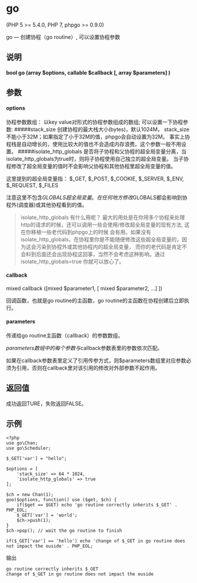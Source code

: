 # go
  
\(PHP 5 >= 5.4.0, PHP 7, phpgo >= 0.9.0\)

go — 创建协程（go routine）, 可以设置协程参数

## 说明
#### bool go (array $options, callable $callback \[, array $parameters\] )

## 参数
#### options

协程参数数组： 以key value对形式的协程参数组成的数组; 可以设置一下协程参数:
#####stack_size  创建协程的最大栈大小(bytes)，默认1024M， stack_size不能小于32M；如果指定了小于32M的值，phpgo会自动设置为32M。
事实上协程栈是自动增长的，使用比较大的值也不会造成内存浪费。这个参数一般不用设置。
#####isolate_http_globals 是否将子协程和父协程的超全局变量分离，当isolate_http_globals为true时，则将子协程使用自己独立的超全局变量。
当子协程修改了超全局变量的值时不会影响父协程和其他协程里超全局变量的值。 

这里提到的超全局变量指：
$_GET, $_POST, $_COOKIE, $_SERVER, $_ENV, $_REQUEST, $_FILES

注意这里不包含$GLOBALS超全局变量。在任何地方修改$GLOBALS都会影响到协程外(调度器)或其他协程看到的值。

> isolate_http_globals 有什么用呢？
> 最大的用处是在你用多个协程来处理http的请求的时候，还可以调用一些会使用/修改超全局变量的现有方法, 这在你移植一些老代码到phpgo上的时候
会有用。如果没有isolate_http_globals，在协程里你是不能随便修改这些超全局变量的，因为这会污染到协程外或其他协程内的超全局变量，
而你的老代码是肯定不会料到后面还会出现协程这回事，当然不会考虑这种影响。通过isolate_http_globals=true 你就可以放心了。

#### callback

mixed callback (\[mixed $parameter1, \[ mixed $parameter2, ...\] \])

回调函数，也就是go routine的主函数，go routine的主函数在协程创建后立即执行。

#### parameters

传递给go routine主函数（callback）的参数数组。

$parameters数组中的每个参数与$callback参数表里的参数依次匹配。

如果在callback参数表里定义了引用传参方式，则$parameters数组里对应参数必须为引用，否则在callback里对该引用的修改对外部参数不起作用。

## 返回值
成功返回TURE，失败返回FALSE。

## 示例
```
<?php
use go\Chan;
use go\Scheduler;

$_GET['var'] = "hello";

$options = [
	'stack_size' => 64 * 1024, 
	'isolate_http_globals' => true
];

$ch = new Chan(1);
goo($options, function() use ($get, $ch) {
    if($get == $GET) echo 'go routine correctly inherits $_GET' . PHP_EOL;
    $_GET['var'] = 'world';
    $ch->push(1);
}
$ch->pop(); // wait the go routine to finish

if($_GET['var'] == 'hello') echo 'change of $_GET in go routine does not impact the ouside' . PHP_EOL;

```
输出
```
go routine correctly inherits $_GET
change of $_GET in go routine does not impact the ouside
```
